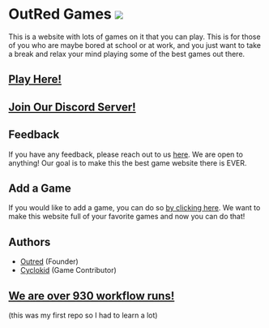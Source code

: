# OutRed Games <a href="https://hits.seeyoufarm.com"><img src="https://hits.seeyoufarm.com/api/count/incr/badge.svg?url=https%3A%2F%2Fgithub.com%2FOutRed%2Foutred.github.io&count_bg=%236BA83D&title_bg=%23555555&icon=codeigniter.svg&icon_color=%23E7E7E7&title=Page+Visits&edge_flat=false"/></a>

This is a website with lots of games on it that you can play. This is for those of you who are
maybe bored at school or at work, and you just want to take a break and relax your mind playing some of the best games out there.
## [Play Here!](https://outred.github.io/game)
## [Join Our Discord Server!](https://discord.gg/s8Z4tsExcd)
## Feedback

If you have any feedback, please reach out to us [here](https://github.com/OutRed/outred.github.io/discussions/17). We are open to anything! Our goal is to make this the best game website there is EVER.


## Add a Game
If you would like to add a game, you can do so [by clicking here](https://github.com/OutRed/outred.github.io/discussions/15). We want to make this website full of your favorite games and now you can do that!
## Authors

- [Outred](https://www.github.com/OutRed) (Founder)
- [Cyclokid](https://www.github.com/CycloKid) (Game Contributor)

## [We are over 930 workflow runs!](https://github.com/OutRed/outred.github.io/actions)
(this was my first repo so I had to learn a lot)
